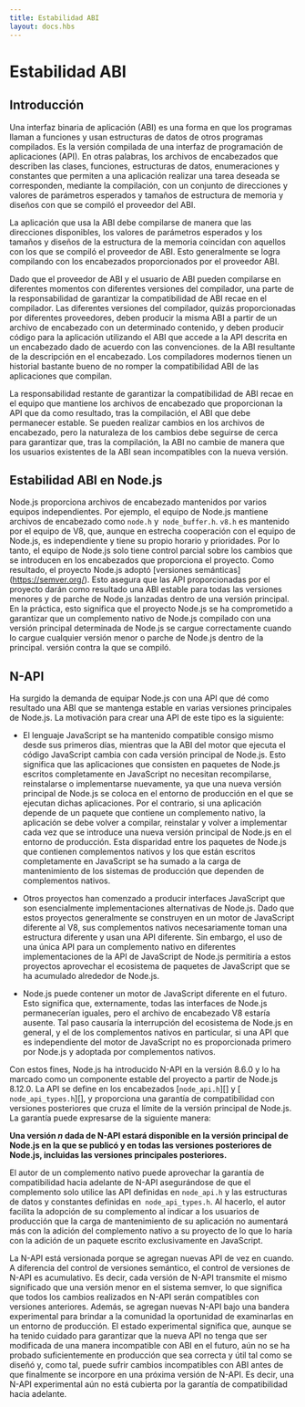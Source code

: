 ```yaml
---
title: Estabilidad ABI
layout: docs.hbs
---
```


# Estabilidad ABI

## Introducción
Una interfaz binaria de aplicación (ABI) es una forma en que los programas llaman a funciones y usan estructuras de datos de otros programas compilados. Es la versión compilada de una interfaz de programación de aplicaciones (API). En otras palabras, los archivos de encabezados que describen las clases, funciones, estructuras de datos, enumeraciones y constantes que permiten a una aplicación realizar una tarea deseada se corresponden, mediante la compilación, con un conjunto de direcciones y valores de parámetros esperados y tamaños de estructura de memoria y diseños con que se compiló el proveedor del ABI.

La aplicación que usa la ABI debe compilarse de manera que las direcciones disponibles, los valores de parámetros esperados y los tamaños y diseños de la estructura de la memoria coincidan con aquellos con los que se compiló el proveedor de ABI. Esto generalmente se logra compilando con los encabezados proporcionados por el proveedor ABI.

Dado que el proveedor de ABI y el usuario de ABI pueden compilarse en diferentes momentos con diferentes versiones del compilador, una parte de la responsabilidad de garantizar la compatibilidad de ABI recae en el compilador. Las diferentes versiones del compilador, quizás proporcionadas por diferentes proveedores, deben producir la misma ABI a partir de un archivo de encabezado con un determinado contenido, y deben producir código para la aplicación utilizando el ABI que accede a la API descrita en un encabezado dado de acuerdo con las convenciones. de la ABI resultante de la descripción en el encabezado. Los compiladores modernos tienen un historial bastante bueno de no romper la compatibilidad ABI de las aplicaciones que compilan.

La responsabilidad restante de garantizar la compatibilidad de ABI recae en el equipo que mantiene los archivos de encabezado que proporcionan la API que da como resultado, tras la compilación, el ABI que debe permanecer estable. Se pueden realizar cambios en los archivos de encabezado, pero la naturaleza de los cambios debe seguirse de cerca para garantizar que, tras la compilación, la ABI no cambie de manera que los usuarios existentes de la ABI sean incompatibles con la nueva versión.

## Estabilidad ABI en Node.js
Node.js proporciona archivos de encabezado mantenidos por varios equipos independientes. Por ejemplo, el equipo de Node.js mantiene archivos de encabezado como `node.h` y` node_buffer.h`. `v8.h` es mantenido por el equipo de V8, que, aunque en estrecha cooperación con el equipo de Node.js, es independiente y tiene su propio horario y prioridades. Por lo tanto, el equipo de Node.js solo tiene control parcial sobre los cambios que se introducen en los encabezados que proporciona el proyecto. Como resultado, el proyecto Node.js adoptó [versiones semánticas] (https://semver.org/). Esto asegura que las API proporcionadas por el proyecto darán como resultado una ABI estable para todas las versiones menores y de parche de Node.js lanzadas dentro de una versión principal. En la práctica, esto significa que el proyecto Node.js se ha comprometido a garantizar que un complemento nativo de Node.js compilado con una versión principal determinada de Node.js se cargue correctamente cuando lo cargue cualquier versión menor o parche de Node.js dentro de la principal. versión contra la que se compiló.

## N-API
Ha surgido la demanda de equipar Node.js con una API que dé como resultado una ABI que se mantenga estable en varias versiones principales de Node.js. La motivación para crear una API de este tipo es la siguiente:

* El lenguaje JavaScript se ha mantenido compatible consigo mismo desde sus primeros días, mientras que la ABI del motor que ejecuta el código JavaScript cambia con cada versión principal de Node.js. Esto significa que las aplicaciones que consisten en paquetes de Node.js escritos completamente en JavaScript no necesitan recompilarse, reinstalarse o implementarse nuevamente, ya que una nueva versión principal de Node.js se coloca en el entorno de producción en el que se ejecutan dichas aplicaciones. Por el contrario, si una aplicación depende de un paquete que contiene un complemento nativo, la aplicación se debe volver a compilar, reinstalar y volver a implementar cada vez que se introduce una nueva versión principal de Node.js en el entorno de producción. Esta disparidad entre los paquetes de Node.js que contienen complementos nativos y los que están escritos completamente en JavaScript se ha sumado a la carga de mantenimiento de los sistemas de producción que dependen de complementos nativos.

* Otros proyectos han comenzado a producir interfaces JavaScript que son esencialmente implementaciones alternativas de Node.js. Dado que estos proyectos generalmente se construyen en un motor de JavaScript diferente al V8, sus complementos nativos necesariamente toman una estructura diferente y usan una API diferente. Sin embargo, el uso de una única API para un complemento nativo en diferentes implementaciones de la API de JavaScript de Node.js permitiría a estos proyectos aprovechar el ecosistema de paquetes de JavaScript que se ha acumulado alrededor de Node.js.

* Node.js puede contener un motor de JavaScript diferente en el futuro. Esto significa que, externamente, todas las interfaces de Node.js permanecerían iguales, pero el archivo de encabezado V8 estaría ausente. Tal paso causaría la interrupción del ecosistema de Node.js en general, y el de los complementos nativos en particular, si una API que es independiente del motor de JavaScript no es proporcionada primero por Node.js y adoptada por complementos nativos.

Con estos fines, Node.js ha introducido N-API en la versión 8.6.0 y lo ha marcado como un componente estable del proyecto a partir de Node.js 8.12.0. La API se define en los encabezados [`node_api.h`][] y [` node_api_types.h`][], y proporciona una garantía de compatibilidad con versiones posteriores que cruza el límite de la versión principal de Node.js. La garantía puede expresarse de la siguiente manera:

**Una versión *n* dada de N-API estará disponible en la versión principal de Node.js en la que se publicó y en todas las versiones posteriores de Node.js, incluidas las versiones principales posteriores.**

El autor de un complemento nativo puede aprovechar la garantía de compatibilidad hacia adelante de N-API asegurándose de que el complemento solo utilice las API definidas en `node_api.h` y las estructuras de datos y constantes definidas en` node_api_types.h`. Al hacerlo, el autor facilita la adopción de su complemento al indicar a los usuarios de producción que la carga de mantenimiento de su aplicación no aumentará más con la adición del complemento nativo a su proyecto de lo que lo haría con la adición de un paquete escrito exclusivamente en JavaScript.

La N-API está versionada porque se agregan nuevas API de vez en cuando. A diferencia del control de versiones semántico, el control de versiones de N-API es acumulativo. Es decir, cada versión de N-API transmite el mismo significado que una versión menor en el sistema semver, lo que significa que todos los cambios realizados en N-API serán compatibles con versiones anteriores. Además, se agregan nuevas N-API bajo una bandera experimental para brindar a la comunidad la oportunidad de examinarlas en un entorno de producción. El estado experimental significa que, aunque se ha tenido cuidado para garantizar que la nueva API no tenga que ser modificada de una manera incompatible con ABI en el futuro, aún no se ha probado suficientemente en producción que sea correcta y útil tal como se diseñó y, como tal, puede sufrir cambios incompatibles con ABI antes de que finalmente se incorpore en una próxima versión de N-API. Es decir, una N-API experimental aún no está cubierta por la garantía de compatibilidad hacia adelante.
